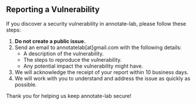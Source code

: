 ## Reporting a Vulnerability

If you discover a security vulnerability in annotate-lab, please follow these steps:

1. **Do not create a public issue.**
2. Send an email to annotatelab[at]gmail.com with the following details:
   - A description of the vulnerability.
   - The steps to reproduce the vulnerability.
   - Any potential impact the vulnerability might have.
3. We will acknowledge the receipt of your report within 10 business days.
4. We will work with you to understand and address the issue as quickly as possible.

Thank you for helping us keep annotate-lab secure!
